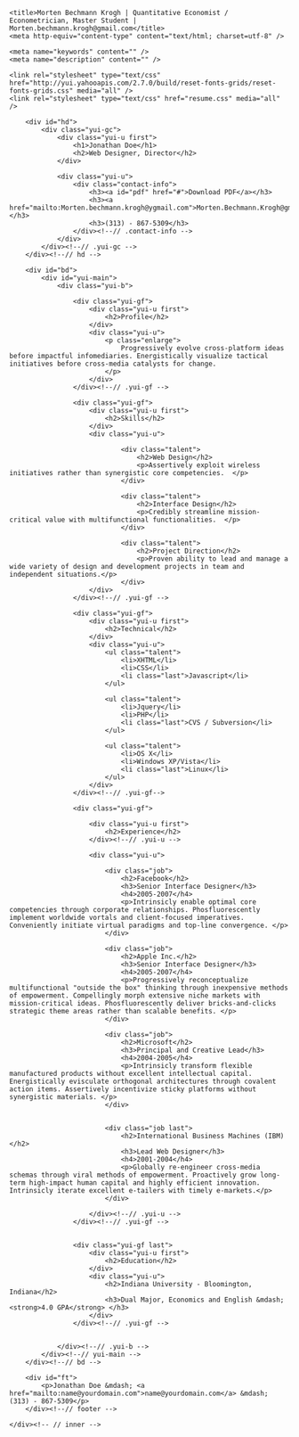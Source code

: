 <!DOCTYPE html >
<html>
<head>

	<title>Morten Bechmann Krogh | Quantitative Economist / Econometrician, Master Student | Morten.bechmann.krogh@gmail.com</title>
	<meta http-equiv="content-type" content="text/html; charset=utf-8" />

	<meta name="keywords" content="" />
	<meta name="description" content="" />

	<link rel="stylesheet" type="text/css" href="http://yui.yahooapis.com/2.7.0/build/reset-fonts-grids/reset-fonts-grids.css" media="all" /> 
	<link rel="stylesheet" type="text/css" href="resume.css" media="all" />

</head>
<body>

<div id="doc2" class="yui-t7">
	<div id="inner">
	
		<div id="hd">
			<div class="yui-gc">
				<div class="yui-u first">
					<h1>Jonathan Doe</h1>
					<h2>Web Designer, Director</h2>
				</div>

				<div class="yui-u">
					<div class="contact-info">
						<h3><a id="pdf" href="#">Download PDF</a></h3>
						<h3><a href="mailto:Morten.bechmann.krogh@ygmail.com">Morten.Bechmann.Krogh@gmail.com</a></h3>
						<h3>(313) - 867-5309</h3>
					</div><!--// .contact-info -->
				</div>
			</div><!--// .yui-gc -->
		</div><!--// hd -->

		<div id="bd">
			<div id="yui-main">
				<div class="yui-b">

					<div class="yui-gf">
						<div class="yui-u first">
							<h2>Profile</h2>
						</div>
						<div class="yui-u">
							<p class="enlarge">
								Progressively evolve cross-platform ideas before impactful infomediaries. Energistically visualize tactical initiatives before cross-media catalysts for change. 
							</p>
						</div>
					</div><!--// .yui-gf -->

					<div class="yui-gf">
						<div class="yui-u first">
							<h2>Skills</h2>
						</div>
						<div class="yui-u">

								<div class="talent">
									<h2>Web Design</h2>
									<p>Assertively exploit wireless initiatives rather than synergistic core competencies.	</p>
								</div>

								<div class="talent">
									<h2>Interface Design</h2>
									<p>Credibly streamline mission-critical value with multifunctional functionalities.	 </p>
								</div>

								<div class="talent">
									<h2>Project Direction</h2>
									<p>Proven ability to lead and manage a wide variety of design and development projects in team and independent situations.</p>
								</div>
						</div>
					</div><!--// .yui-gf -->

					<div class="yui-gf">
						<div class="yui-u first">
							<h2>Technical</h2>
						</div>
						<div class="yui-u">
							<ul class="talent">
								<li>XHTML</li>
								<li>CSS</li>
								<li class="last">Javascript</li>
							</ul>

							<ul class="talent">
								<li>Jquery</li>
								<li>PHP</li>
								<li class="last">CVS / Subversion</li>
							</ul>

							<ul class="talent">
								<li>OS X</li>
								<li>Windows XP/Vista</li>
								<li class="last">Linux</li>
							</ul>
						</div>
					</div><!--// .yui-gf-->

					<div class="yui-gf">
	
						<div class="yui-u first">
							<h2>Experience</h2>
						</div><!--// .yui-u -->

						<div class="yui-u">

							<div class="job">
								<h2>Facebook</h2>
								<h3>Senior Interface Designer</h3>
								<h4>2005-2007</h4>
								<p>Intrinsicly enable optimal core competencies through corporate relationships. Phosfluorescently implement worldwide vortals and client-focused imperatives. Conveniently initiate virtual paradigms and top-line convergence. </p>
							</div>

							<div class="job">
								<h2>Apple Inc.</h2>
								<h3>Senior Interface Designer</h3>
								<h4>2005-2007</h4>
								<p>Progressively reconceptualize multifunctional "outside the box" thinking through inexpensive methods of empowerment. Compellingly morph extensive niche markets with mission-critical ideas. Phosfluorescently deliver bricks-and-clicks strategic theme areas rather than scalable benefits. </p>
							</div>

							<div class="job">
								<h2>Microsoft</h2>
								<h3>Principal and Creative Lead</h3>
								<h4>2004-2005</h4>
								<p>Intrinsicly transform flexible manufactured products without excellent intellectual capital. Energistically evisculate orthogonal architectures through covalent action items. Assertively incentivize sticky platforms without synergistic materials. </p>
							</div>


							<div class="job last">
								<h2>International Business Machines (IBM)</h2>
								<h3>Lead Web Designer</h3>
								<h4>2001-2004</h4>
								<p>Globally re-engineer cross-media schemas through viral methods of empowerment. Proactively grow long-term high-impact human capital and highly efficient innovation. Intrinsicly iterate excellent e-tailers with timely e-markets.</p>
							</div>

						</div><!--// .yui-u -->
					</div><!--// .yui-gf -->


					<div class="yui-gf last">
						<div class="yui-u first">
							<h2>Education</h2>
						</div>
						<div class="yui-u">
							<h2>Indiana University - Bloomington, Indiana</h2>
							<h3>Dual Major, Economics and English &mdash; <strong>4.0 GPA</strong> </h3>
						</div>
					</div><!--// .yui-gf -->


				</div><!--// .yui-b -->
			</div><!--// yui-main -->
		</div><!--// bd -->

		<div id="ft">
			<p>Jonathan Doe &mdash; <a href="mailto:name@yourdomain.com">name@yourdomain.com</a> &mdash; (313) - 867-5309</p>
		</div><!--// footer -->

	</div><!-- // inner -->


</div><!--// doc -->


</body>
</html>


